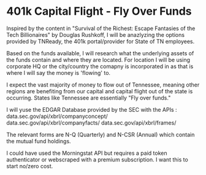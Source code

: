 # 401k Capital Flight - Fly Over Funds

Inspired by the content in "Survival of the Richest: Escape Fantasies of the Tech Billionaires" by Douglas Rushkoff, I will be anazlyzing the options provided by TNReady, the 401k portal/provider for State of TN employees.

Based on the funds available, I will research what the underlying assets of the funds contain and where they are located. For location I will be using corporate HQ or the city/country the comapny is incorporated in as that is where I will say the money is 'flowing' to. 

I expect the vast majority of money to flow out of Tennessee, meaning other regions are benefiting from our capital and capital flight out of the state is occurring. States like Tennessee are essentially "Fly over funds." 

I will yuse the EDGAR Database provided by the SEC with the APIs :
data.sec.gov/api/xbrl/companyconcept/
data.sec.gov/api/xbrl/companyfacts/
data.sec.gov/api/xbrl/frames/

The relevant forms are N-Q (Quarterly) and N-CSR (Annual) which contain the mutual fund holdings. 

I could have used the Morningstat API but requires a paid token authenticator or webscraped with a premium subscription. I want this to start no/zero cost.  
